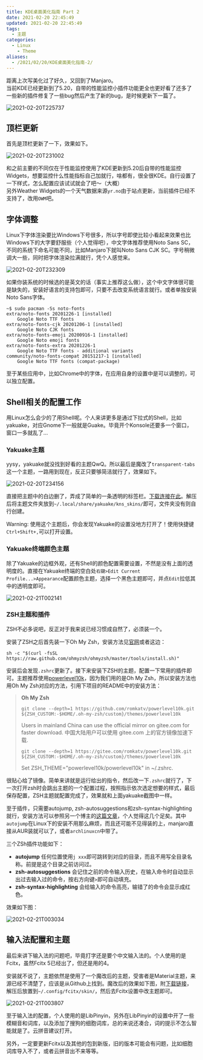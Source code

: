 ```yaml
---
title: KDE桌面美化指南 Part 2
date: 2021-02-20 22:45:49
updated: 2021-02-20 22:45:49
tags:
  - 主题
categories:
  - Linux
    - Theme
aliases:
  - /2021/02/20/KDE桌面美化指南-2/
---
```


距离上次写美化过了好久，又回到了Manjaro。  
当前KDE已经更新到了5.20，自带的性能监控小插件功能更全也更好看了还多了一些新的插件修复了一些bug然后产生了新的bug，是时候更新下一篇了。

![2021-02-20T225737](images/2021-02-20T225737.png)

## 顶栏更新

首先是顶栏更新了一下，效果如下。

![2021-02-20T231002](images/2021-02-20T231002.png)

和之前主要的不同仅在于性能监控使用了KDE更新到5.20后自带的性能监控Widgets，想要监控什么性能指标自己加就行，啥都有，很全很KDE。自行设置了一下样式，怎么配置应该试试就会了吧～（大概）  
另外Weather Widgets的一个天气数据来源`yr.no`由于站点更新，当前插件已经不支持了，改用`OWM`吧。  

## 字体调整

Linux下字体渲染要比Windows下号很多，所以字号即使比较小看起来效果也比Windows下的大字要舒服些（个人觉得吧），中文字体推荐使用Noto Sans SC，不同的系统下命名可能不同，比如Manjaro下就叫Noto Sans CJK SC。字号稍微调大一些，同时把字体渲染拉满就行，凭个人感觉来。  

![2021-02-20T232309](images/2021-02-20T232309.png)

如果你装系统的时候选的是英文的话（事实上推荐这么做），这个中文字体很可能是缺失的，安装好语言的支持包即可，只要不去改变系统语言就行。或者单独安装Noto Sans字体。

```shell
~$ sudo pacman -Ss noto-fonts
extra/noto-fonts 20201226-1 [installed]
    Google Noto TTF fonts
extra/noto-fonts-cjk 20201206-1 [installed]
    Google Noto CJK fonts
extra/noto-fonts-emoji 20200916-1 [installed]
    Google Noto emoji fonts
extra/noto-fonts-extra 20201226-1
    Google Noto TTF fonts - additional variants
community/noto-fonts-compat 20151217-1 [installed]
    Google Noto TTF fonts (compat-package)
```

至于某些应用中，比如Chrome中的字体，在应用自身的设置中是可以调整的，可以独立配置。

## Shell相关的配置工作

用Linux怎么会少的了用Shell呢。个人来讲更多是通过下拉式的Shell，比如yakuake，对应Gnome下一般就是Guake。毕竟开个Konsole还要多一个窗口，窗口一多就乱了...

### Yakuake主题

yysy，yakuake就没找到好看的主题QwQ。所以最后是魔改了`transparent-tabs`这一个主题，一路用到现在，反正只要够简洁就行了，效果如下。

![2021-02-20T234156](images/2021-02-20T234156.png)

直接把主题中的白边删了，弄成了简单的一条透明的标签栏。[下载连接在此](images/https://drive.google.com/file/d/1qsMTPaod6x1N6C0_agJh9LKn0BDIJ6dh/view?usp=sharing)。解压后将主题文件夹放到`~/.local/share/yakuake/kns_skins/`即可，文件夹没有则自行创建。  

Warning: 使用这个主题后，你会发现Yakuake的设置没地方打开了！使用快捷键`Ctrl+Shift+,`可以打开设置。

### Yakuake终端颜色主题

除了Yakuake的边框外观，还有Shell的颜色配置需要设置，不然是没有上面的透明度的。直接在Yakuake终端的空白处`右键>Edit Current Profile...>Appearance`配置颜色主题，选择一个黑色主题即可，并点`Edit`拉低其中的透明度即可。

![2021-02-21T002141](images/2021-02-21T002141.png)

### ZSH主题和插件

ZSH不必多说吧，反正对于我来说已经习惯成自然了，必须装一个。

安装了ZSH之后首先装一下Oh My Zsh，安装方法见[官网](images/https://ohmyz.sh/#install)或者这边：

```shell
sh -c "$(curl -fsSL https://raw.github.com/ohmyzsh/ohmyzsh/master/tools/install.sh)"
```

安装后会发现`.zshrc`更新了。接下来安装下ZSH的主题，配置一下常用的插件即可。主题推荐使用[powerlevel10k](images/https://github.com/romkatv/powerlevel10k)，因为我们用的是Oh My Zsh，所以安装方法也用Oh My Zsh对应的方法，引用下项目的README中的安装方法：

> **Oh My Zsh**  
> ```
> git clone --depth=1 https://github.com/romkatv/powerlevel10k.git ${ZSH_CUSTOM:-$HOME/.oh-my-zsh/custom}/themes/powerlevel10k
> ```
> Users in mainland China can use the official mirror on gitee.com for faster download.
> 中国大陆用户可以使用 gitee.com 上的官方镜像加速下载.
> ```
> git clone --depth=1 https://gitee.com/romkatv/powerlevel10k.git ${ZSH_CUSTOM:-$HOME/.oh-my-zsh/custom}/themes/powerlevel10k
> ```
> Set ZSH_THEME="powerlevel10k/powerlevel10k" in ~/.zshrc.

很贴心给了镜像。简单来讲就是运行给出的指令，然后改一下`.zshrc`就行了，下一次打开zsh时会跳出主题的一个配置过程，按照指示依次选定想要的样式，最后保存配置，ZSH主题就配置完成了，效果就和上面yakuake截图中一样。

至于插件，只需要autojump, zsh-autosuggestions和zsh-syntax-highlighting就行，安装方法可以参照另一个博主的[这篇文章](images/https://www.zrahh.com/archives/167.html)，个人觉得这几个足矣。其中`autojump`在Linux下的安装不用那么麻烦，而且还可能不见得装的上，manjaro直接从AUR装就可以了，或者`archlinuxcn`中带了。  

三个ZSh插件功能如下：

- **autojump** 任何位置使用`j xxx`即可跳转到对应的目录，而且不用写全目录名称。前提是这个目录之前访问过。
- **zsh-autosuggestions** 会记住之前的命令输入历史，在输入命令时自动显示出过去输入过的命令，按右方向键`>`即可自动填充。
- **zsh-syntax-highlighting** 会给输入的命令高亮，输错了的命令会显示成红色。

效果如下图：

![2021-02-21T003034](images/2021-02-21T003034.png)

## 输入法配置和主题

最后来讲下输入法的问题吧，毕竟打字还是要个中文输入法的。个人使用的是Fcitx，虽然Fcitx 5已经出了，但还是用的4。  

安装就不说了，主题依然是使用了一个魔改后的主题，受害者是Material主题，来源已经不清楚了，应该是从Github上找到。魔改后的效果如下图，附[下载链接](images/https://drive.google.com/file/d/192uBLNoPpNklZr8RbhuOxnrVmIXvvMAu/view?usp=sharing)，解压后放置到`~/.config/fcitx/skin/`，然后去Fcitx设置中改主题即可。

![2021-02-21T003807](images/2021-02-21T003807.png)

至于输入法的配置，个人使用的是LibPinyin，另外在LibPinyin的设置中开了一些模糊音和词库，以及添加了搜狗的细胞词库，总的来说还凑合，词的提示不怎么智能就是了。云拼音建议打开。

另外，一定要更新Fcitx以及其他的包到新版，旧的版本可能会有问题，比如细胞词库导入不了，或者云拼音出不来等等。
